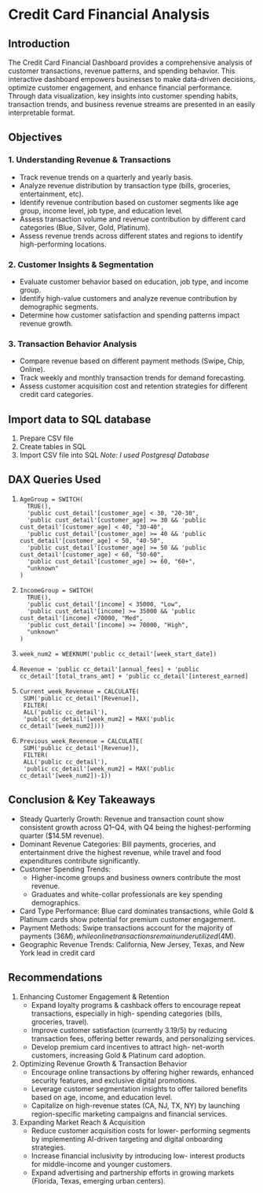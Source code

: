 # Credit Card Financial Analysis
## Introduction
The Credit Card Financial Dashboard provides a comprehensive analysis of customer transactions, revenue patterns, and spending behavior. This interactive dashboard empowers businesses to make data-driven decisions, optimize customer engagement, and enhance financial performance.
Through data visualization, key insights into customer spending habits, transaction trends, and business revenue streams are presented in an easily interpretable format.

## Objectives
### 1. Understanding Revenue & Transactions
- Track revenue trends on a quarterly and yearly basis.
- Analyze revenue distribution by transaction type (bills, groceries, entertainment, etc).
- Identify revenue contribution based on customer segments like age group, income level, job type, and education level.
- Assess transaction volume and revenue contribution by different card categories (Blue, Silver, Gold, Platinum).
- Assess revenue trends across different states and regions to identify high-performing locations.
### 2. Customer Insights & Segmentation
- Evaluate customer behavior based on education, job type, and income group.
- Identify high-value customers and analyze revenue contribution by demographic segments.
- Determine how customer satisfaction and spending patterns impact revenue growth.
### 3. Transaction Behavior Analysis
- Compare revenue based on different payment methods (Swipe, Chip, Online).
- Track weekly and monthly transaction trends for demand forecasting.
- Assess customer acquisition cost and retention strategies for different credit card categories.

## Import data to SQL database
1. Prepare CSV file
2. Create tables in SQL
3. Import CSV file into SQL
*Note: I used Postgresql Database*

## DAX Queries Used
1. ```
   AgeGroup = SWITCH(
     TRUE(),
     'public cust_detail'[customer_age] < 30, "20-30",
     'public cust_detail'[customer_age] >= 30 && 'public cust_detail'[customer_age] < 40, "30-40",
     'public cust_detail'[customer_age] >= 40 && 'public cust_detail'[customer_age] < 50, "40-50",
     'public cust_detail'[customer_age] >= 50 && 'public cust_detail'[customer_age] < 60, "50-60",
     'public cust_detail'[customer_age] >= 60, "60+",
     "unknown"
   )
   ```
2. ```
   IncomeGroup = SWITCH(
     TRUE(),
     'public cust_detail'[income] < 35000, "Low",
     'public cust_detail'[income] >= 35000 && 'public cust_detail'[income] <70000, "Med",
     'public cust_detail'[income] >= 70000, "High",
     "unknown"
   )
   ```
3. ```
   week_num2 = WEEKNUM('public cc_detail'[week_start_date])
   ```
   
4. ```
   Revenue = 'public cc_detail'[annual_fees] + 'public cc_detail'[total_trans_amt] + 'public cc_detail'[interest_earned]
   ```
5. ```
   Current_week_Reveneue = CALCULATE(
    SUM('public cc_detail'[Revenue]),
    FILTER(
    ALL('public cc_detail'),
    'public cc_detail'[week_num2] = MAX('public cc_detail'[week_num2])))
   ```
6. ```
   Previous_week_Reveneue = CALCULATE(
    SUM('public cc_detail'[Revenue]),
    FILTER(
    ALL('public cc_detail'),
    'public cc_detail'[week_num2] = MAX('public cc_detail'[week_num2])-1))
   ```

## Conclusion & Key Takeaways
- Steady Quarterly Growth: Revenue and transaction count show consistent growth across Q1–Q4, with Q4 being the highest-performing quarter ($14.5M revenue).
- Dominant Revenue Categories: Bill payments, groceries, and entertainment drive the highest revenue, while travel and food expenditures contribute significantly.
- Customer Spending Trends:
  - Higher-income groups and business owners contribute the most revenue.
  - Graduates and white-collar professionals are key spending demographics.
- Card Type Performance: Blue card dominates transactions, while Gold & Platinum cards show potential for premium customer engagement.
- Payment Methods: Swipe transactions account for the majority of payments ($36M), while online transactions remain underutilized ($4M).
- Geographic Revenue Trends: California, New Jersey, Texas, and New York lead in credit card

## Recommendations
1. Enhancing Customer Engagement & Retention
   - Expand loyalty programs & cashback offers to encourage repeat transactions, especially in high- spending categories (bills, groceries, travel).
   - Improve customer satisfaction (currently 3.19/5) by reducing transaction fees, offering better rewards, and personalizing services.
   - Develop premium card incentives to attract high- net-worth customers, increasing Gold & Platinum card adoption.
2. Optimizing Revenue Growth & Transaction Behavior
   - Encourage online transactions by offering higher rewards, enhanced security features, and exclusive digital promotions.
   - Leverage customer segmentation insights to offer tailored benefits based on age, income, and education level.
   - Capitalize on high-revenue states (CA, NJ, TX, NY) by launching region-specific marketing campaigns and financial services.
3. Expanding Market Reach & Acquisition
   - Reduce customer acquisition costs for lower- performing segments by implementing AI-driven targeting and digital onboarding strategies.
   - Increase financial inclusivity by introducing low- interest products for middle-income and younger customers.
   - Expand advertising and partnership efforts in growing markets (Florida, Texas, emerging urban centers).

